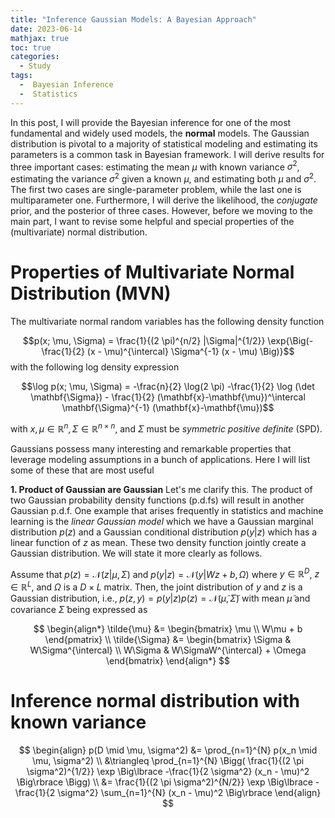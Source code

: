 ```yaml
---
title: "Inference Gaussian Models: A Bayesian Approach"
date: 2023-06-14
mathjax: true
toc: true
categories:
  - Study
tags:
  -  Bayesian Inference
  -  Statistics
---
```


In this post, I will provide the Bayesian inference for one of the most 
fundamental and widely used models, the **normal** models. The Gaussian distribution is 
pivotal to a majority of statistical modeling and estimating its parameters
is a common task in Bayesian framework. I will derive results for three important 
cases: estimating the mean $\mu$ with known variance $\sigma^2$, estimating 
the variance $\sigma^2$ given a known $\mu$, and estimating both $\mu$ and $\sigma^2$.
The first two cases are single-parameter problem, while the last one is multiparameter one.
Furthermore, I will derive the likelihood, the *conjugate* prior, and the posterior of 
three cases. However, before we moving to the main part, I want to revise some helpful and special 
properties of the (multivariate) normal distribution. 

# Properties of Multivariate Normal Distribution (MVN)
The multivariate normal random variables has the following density function 

$$p(x; \mu, \Sigma) = \frac{1}{(2 \pi)^{n/2} |\Sigma|^{1/2}} \exp{\Big(-\frac{1}{2} (x - \mu)^{\intercal} \Sigma^{-1} (x - \mu) \Big)}$$
with the following log density expression

$$\log p(x; \mu, \Sigma) = -\frac{n}{2} \log(2 \pi) -\frac{1}{2} \log  (\det \mathbf{\Sigma})  - \frac{1}{2} (\mathbf{x}-\mathbf{\mu})^\intercal \mathbf{\Sigma}^{-1} (\mathbf{x}-\mathbf{\mu})$$

with $x, \mu \in \mathbb{R}^{n}, \Sigma \in \mathbb{R}^{n \times n}$, and $\Sigma$ must be *symmetric positive definite* (SPD).

Gaussians possess many interesting and remarkable properties that leverage modeling assumptions in a bunch of applications. Here I will list some of these that are most useful

**1. Product of Gaussian are Gaussian**
Let's me clarify this. The product of two Gaussian probability density functions (p.d.fs) will result in another Gaussian p.d.f. One example that arises frequently in statistics and machine learning is the *linear Gaussian model* which we have a Gaussian marginal distribution $p(z)$ and a Gaussian conditional distribution $p(y \lvert z)$ which has a linear function of $z$ as mean. These two density function jointly create a Gaussian distribution. We will state it more clearly as follows.

Assume that $p(z) = \mathcal{N}(z \lvert \mu, \Sigma)$ and $p(y \lvert z) = \mathcal{N}(y \lvert Wz + b, \Omega)$ where $y \in \mathbb{R}^{D}$, $z \in \mathbb{R}^{L}$, and $\Omega$ is a $D \times L$ matrix. Then, the joint distribution of $y$ and $z$ is a Gaussian distribution, i.e., $p(z, y) = p(y \lvert z) p(z) = \mathcal{N}(\tilde{\mu}, \tilde{\Sigma})$ with mean $\tilde{\mu}$ and covariance $\tilde{\Sigma}$ being expressed as

$$
\begin{align*}
\tilde{\mu} &= \begin{bmatrix}
                \mu \\
                W\mu + b
                \end{pmatrix} \\
\tilde{\Sigma} &= \begin{bmatrix}
\Sigma & W\Sigma^{\intercal} \\
W\Sigma & W\SigmaW^{\intercal} + \Omega
\end{bmatrix}
\end{align*}
$$








# Inference normal distribution with known variance


$$
\begin{align}
p(D \mid \mu, \sigma^2)
&= \prod_{n=1}^{N} p(x_n \mid \mu, \sigma^2) \\
&\triangleq \prod_{n=1}^{N} \Bigg( \frac{1}{(2 \pi \sigma^2)^{1/2}} \exp \Big\lbrace -\frac{1}{2 \sigma^2} (x_n - \mu)^2 \Big\rbrace \Bigg) \\
&= \frac{1}{(2 \pi \sigma^2)^{N/2}} \exp \Big\lbrace -\frac{1}{2 \sigma^2} \sum_{n=1}^{N} (x_n - \mu)^2 \Big\rbrace
\end{align}
$$
